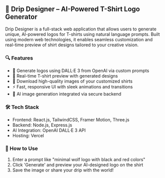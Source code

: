 
## 🧢 Drip Designer – AI-Powered T-Shirt Logo Generator

Drip Designer is a full-stack web application that allows users to generate unique, AI-powered logos for T-shirts using natural language prompts. Built using modern web technologies, it enables seamless customization and real-time preview of shirt designs tailored to your creative vision.

### 🔍 Features

* 🎨 Generate logos using DALL·E 3 from OpenAI via custom prompts
* 👕 Real-time T-shirt preview with generated designs
* 💾 Download high-quality images of your customized shirts
* ⚡ Fast, responsive UI with sleek animations and transitions
* 🧠 AI image generation integrated via secure backend

### 🛠️ Tech Stack

* Frontend: React.js, TailwindCSS, Framer Motion, Three.js
* Backend: Node.js, Express.js
* AI Integration: OpenAI DALL·E 3 API
* Hosting: Vercel

### 🚀 How to Use

1. Enter a prompt like "minimal wolf logo with black and red colors"
2. Click 'Generate' and preview your AI-designed logo on the shirt
3. Save the image or share your drip with the world!



